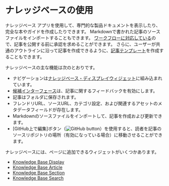 # ナレッジベースの使用

ナレッジベース アプリを使用して、専門的な製品ドキュメントを表示したり、完全な本やガイドを作成したりできます。 Markdownで書かれた記事のソースファイルをインポートすることもできます。 [ワークフローに対応している](../../../process-automation/workflow/introduction-to-workflow.md)ので、記事を公開する前に承認を求めることができます。 さらに、ユーザーが共通のアウトラインに沿って記事を作成できるように、[記事テンプレート](./knowledge-base-templates.md)を作成することもできます。

ナレッジベースの主な機能は次のとおりです。

  - ナビゲーションは[ナレッジベース・ディスプレイウィジェット](./knowledge-base-display-widget.md)に組み込まれています。
  - [候補インターフェース](./responding-to-knowledge-base-feedback.md)は、記事に関するフィードバックを有効にします。
  - 記事はフォルダに保存されます。
  - フレンドリURL、ソースURL、カテゴリ設定、および関連するアセットのメタデータフィールドが存在します。
  - Markdownのソースファイルをインポートして、記事を作成および更新できます。
  - [GitHub上で編集]ボタン（![GitHub button](./using-the-knowledge-base/images/01.png)）を使用すると、読者を記事のソースリポジトリの場所（有効になっている場合）に移動させることができます。

ナレッジベースには、ページに追加できるウィジェットがいくつかあります。

  - [Knowledge Base Display](knowledge-base-display-widget.md)
  - [Knowledge Base Article](other-knowledge-base-widgets.md#knowledge-base-article-widget)
  - [Knowledge Base Section](other-knowledge-base-widgets.md#knowledge-base-section-widget)
  - [Knowledge Base Search](other-knowledge-base-widgets.md#knowledge-base-search-widget)

